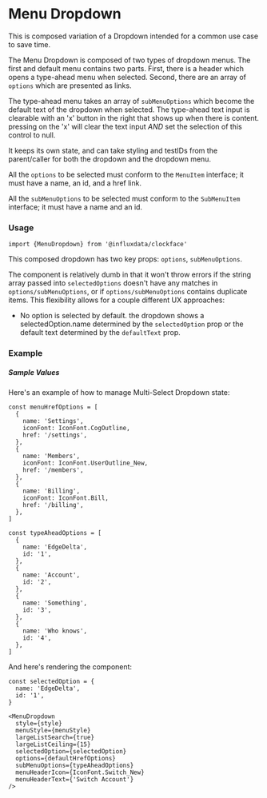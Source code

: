 # Menu Dropdown

This is composed variation of a Dropdown intended for a common use case to save time. 

The Menu Dropdown is composed of two types of dropdown menus. The first and default menu contains two parts. First, there is a header which opens a type-ahead menu when selected. Second, there are an array of `options` which are presented as links. 

The type-ahead menu takes an array of `subMenuOptions` which become the default text of the dropdown when selected. The type-ahead text input is clearable with an 'x' button in the right that shows up when there is content.
pressing on the 'x' will clear the text input _AND_ set the selection of this control to null.

It keeps its own state, and can take styling and testIDs from the parent/caller for both the dropdown and the dropdown menu.

All the `options` to be selected must conform to the `MenuItem` interface; it must have a name, an id, and a href link.

All the `subMenuOptions` to be selected must conform to the `SubMenuItem` interface; it must have a name and an id.

### Usage
```tsx
import {MenuDropdown} from '@influxdata/clockface'
```

This composed dropdown has two key props: `options`, `subMenuOptions`.

The component is relatively dumb in that it won't throw errors if the string array passed into `selectedOptions` doesn't have any matches in `options/subMenuOptions`, or if `options/subMenuOptions` contains duplicate items. This flexibility allows for a couple different UX approaches:

- No option is selected by default. the dropdown shows a selectedOption.name determined by the `selectedOption` prop or the default text determined by the `defaultText` prop.


### Example
<!-- STORY -->

##### Sample Values

Here's an example of how to manage Multi-Select Dropdown state:

```tsx
const menuHrefOptions = [
  {
    name: 'Settings',
    iconFont: IconFont.CogOutline,
    href: '/settings',
  },
  {
    name: 'Members',
    iconFont: IconFont.UserOutline_New,
    href: '/members',
  },
  {
    name: 'Billing',
    iconFont: IconFont.Bill,
    href: '/billing',
  },
]
```
```tsx
const typeAheadOptions = [
  {
    name: 'EdgeDelta',
    id: '1',
  },
  {
    name: 'Account',
    id: '2',
  },
  {
    name: 'Something',
    id: '3',
  },
  {
    name: 'Who knows',
    id: '4',
  },
]
```


And here's rendering the component:
```tsx
const selectedOption = {
  name: 'EdgeDelta',
  id: '1',
}
```
```tsx
<MenuDropdown
  style={style}
  menuStyle={menuStyle}
  largeListSearch={true}
  largeListCeiling={15}
  selectedOption={selectedOption}
  options={defaultHrefOptions}
  subMenuOptions={typeAheadOptions}
  menuHeaderIcon={IconFont.Switch_New}
  menuHeaderText={'Switch Account'}
/>
```

<!-- STORY HIDE START -->

<!-- STORY HIDE END -->

<!-- PROPS -->